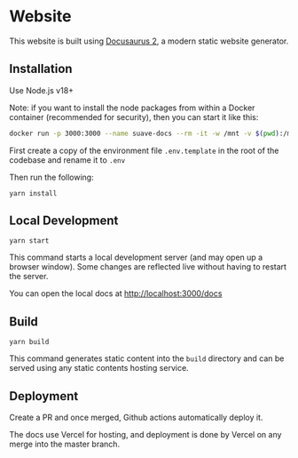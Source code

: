 # Website

This website is built using [Docusaurus 2](https://v2.docusaurus.io/), a modern static website generator.

## Installation

Use Node.js v18+

Note: if you want to install the node packages from within a Docker container (recommended for security), then you can start it like this:

```sh
docker run -p 3000:3000 --name suave-docs --rm -it -w /mnt -v $(pwd):/mnt node:20 /bin/bash
```

First create a copy of the environment file `.env.template` in the root of the codebase and rename it to `.env`

Then run the following:

```console
yarn install
```

## Local Development

```console
yarn start
```

This command starts a local development server (and may open up a browser window). Some changes are reflected live without having to restart the server.

You can open the local docs at [http://localhost:3000/docs](http://localhost:3000/docs)

## Build

```console
yarn build
```

This command generates static content into the `build` directory and can be served using any static contents hosting service.

## Deployment

Create a PR and once merged, Github actions automatically deploy it.

The docs use Vercel for hosting, and deployment is done by Vercel on any merge into the master branch.
